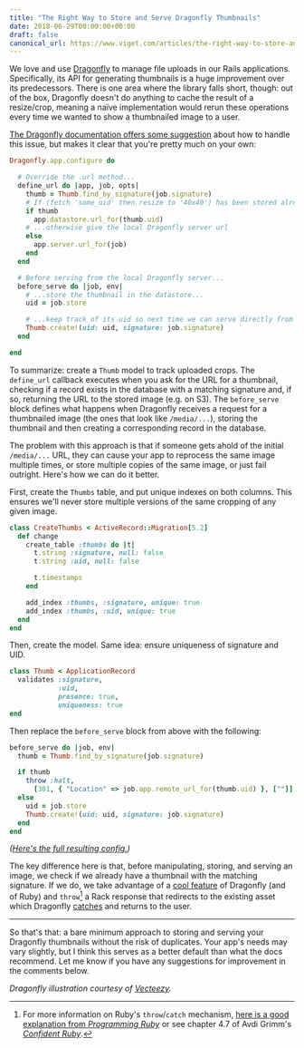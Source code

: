 ```yaml
---
title: "The Right Way to Store and Serve Dragonfly Thumbnails"
date: 2018-06-29T00:00:00+00:00
draft: false
canonical_url: https://www.viget.com/articles/the-right-way-to-store-and-serve-dragonfly-thumbnails/
---
```


We love and use [Dragonfly](https://github.com/markevans/dragonfly) to
manage file uploads in our Rails applications. Specifically, its API for
generating thumbnails is a huge improvement over its predecessors. There
is one area where the library falls short, though: out of the box,
Dragonfly doesn't do anything to cache the result of a resize/crop,
meaning a naïve implementation would rerun these operations every time
we wanted to show a thumbnailed image to a user.

[The Dragonfly documentation offers some
suggestion](https://markevans.github.io/dragonfly/cache#processing-on-the-fly-and-serving-remotely)
about how to handle this issue, but makes it clear that you're pretty
much on your own:

```ruby
Dragonfly.app.configure do

  # Override the .url method...
  define_url do |app, job, opts|
    thumb = Thumb.find_by_signature(job.signature)
    # If (fetch 'some_uid' then resize to '40x40') has been stored already, give the datastore's remote url ...
    if thumb
      app.datastore.url_for(thumb.uid)
    # ...otherwise give the local Dragonfly server url
    else
      app.server.url_for(job)
    end
  end

  # Before serving from the local Dragonfly server...
  before_serve do |job, env|
    # ...store the thumbnail in the datastore...
    uid = job.store

    # ...keep track of its uid so next time we can serve directly from the datastore
    Thumb.create!(uid: uid, signature: job.signature)
  end

end
```

To summarize: create a `Thumb` model to track uploaded crops. The
`define_url` callback executes when you ask for the URL for a thumbnail,
checking if a record exists in the database with a matching signature
and, if so, returning the URL to the stored image (e.g. on S3). The
`before_serve` block defines what happens when Dragonfly receives a
request for a thumbnailed image (the ones that look like `/media/...`),
storing the thumbnail and then creating a corresponding record in the
database.

The problem with this approach is that if someone gets ahold of the
initial `/media/...` URL, they can cause your app to reprocess the same
image multiple times, or store multiple copies of the same image, or
just fail outright. Here's how we can do it better.

First, create the `Thumbs` table, and put unique indexes on both
columns. This ensures we'll never store multiple versions of the same
cropping of any given image.

```ruby
class CreateThumbs < ActiveRecord::Migration[5.2]
  def change
    create_table :thumbs do |t|
      t.string :signature, null: false
      t.string :uid, null: false

      t.timestamps
    end

    add_index :thumbs, :signature, unique: true
    add_index :thumbs, :uid, unique: true
  end
end
```

Then, create the model. Same idea: ensure uniqueness of signature and
UID.

```ruby
class Thumb < ApplicationRecord
  validates :signature,
            :uid,
            presence: true,
            uniqueness: true
end
```

Then replace the `before_serve` block from above with the following:

```ruby
before_serve do |job, env|
  thumb = Thumb.find_by_signature(job.signature)

  if thumb
    throw :halt,
      [301, { "Location" => job.app.remote_url_for(thumb.uid) }, [""]]
  else
    uid = job.store
    Thumb.create!(uid: uid, signature: job.signature)
  end
end
```

*([Here's the full resulting
config.](https://gist.github.com/dce/4e79183a105e415ca0e5e1f1709089b8))*

The key difference here is that, before manipulating, storing, and
serving an image, we check if we already have a thumbnail with the
matching signature. If we do, we take advantage of a [cool
feature](http://markevans.github.io/dragonfly/v0.9.15/file.URLs.html#Overriding_responses)
of Dragonfly (and of Ruby) and `throw`[^1] a Rack response that redirects
to the existing asset which Dragonfly
[catches](https://github.com/markevans/dragonfly/blob/a6835d2a9a1195df840c643d6f24df88b1981c91/lib/dragonfly/server.rb#L55)
and returns to the user.

------------------------------------------------------------------------

So that's that: a bare minimum approach to storing and serving your
Dragonfly thumbnails without the risk of duplicates. Your app's needs
may vary slightly, but I think this serves as a better default than what
the docs recommend. Let me know if you have any suggestions for
improvement in the comments below.

*Dragonfly illustration courtesy of
[Vecteezy](https://www.vecteezy.com/vector-art/165467-free-insect-line-icon-vector).*

[^1]:  For more information on Ruby's `throw`/`catch` mechanism, [here is
a good explanation from *Programming
Ruby*](http://phrogz.net/ProgrammingRuby/tut_exceptions.html#catchandthrow)
or see chapter 4.7 of Avdi Grimm's [*Confident
Ruby*](https://pragprog.com/book/agcr/confident-ruby).
